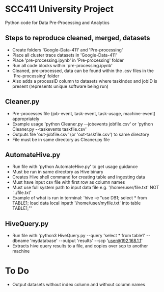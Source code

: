 # SCC411 University Project
Python code for Data Pre-Processing and Analytics

## Steps to reproduce cleaned, merged, datasets
+ Create folders 'Google-Data-411' and 'Pre-processing'
+ Place all cluster trace datasets in 'Google-Data-411'
+ Place 'pre-processing.ipynb' in 'Pre-processing' folder
+ Run all code blocks within 'pre-processing.ipynb'
+ Cleaned, pre-processed, data can be found within the .csv files in the 'Pre-processing' folder
+ Also adds a processID column to datasets where taskIndex and jobID is present (represents unique software being run)

## Cleaner.py
+ Pre-processes file (job-event, task-event, task-usage, machine-event) appropriately
+ Example usage 'python Cleaner.py --jobevents jobfile.csv' or 'python Cleaner.py --taskevents taskfile.csv'
+ Outputs file 'out-jobfile.csv' (or 'out-taskfile.csv') to same directory
+ File must be in same directory as Cleaner.py file

## AutomateHive.py
+ Run file with 'python AutomateHive.py' to get usage guidance
+ Must be run in same directory as Hive binary
+ Creates Hive shell command for creating table and ingesting data
+ Must have input csv file with first row as column names
+ Must use full system path to input data file e.g. '/home/user/file.txt' NOT '../file.txt'
+ Example of what is run in terminal: 'hive -e "use DB1; select * from TABLE1; load data local inpath '/home/user/myfile.txt' into table TABLE1;"'

## HiveQuery.py
+ Run file with 'python3 HiveQuery.py --query 'select * from table1' --dbname 'mydatabase' --output 'results' --scp 'user@192.168.1.1'
+ Extracts hive query results to a file, and copies over scp to another machine

# To Do
+ Output datasets without index column and without column names
